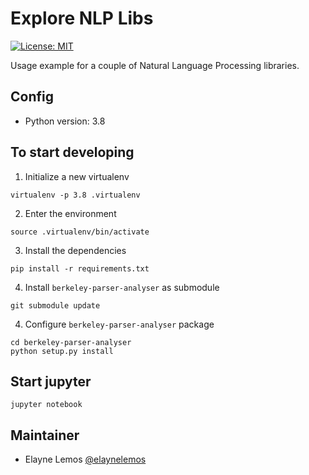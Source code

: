 # Explore NLP Libs

[![License: MIT](https://img.shields.io/badge/License-MIT-blue.svg)](./LICENSE)

Usage example for a couple of Natural Language Processing libraries.


## Config
- Python version: 3.8

## To start developing
1. Initialize a new virtualenv
```shell-session
virtualenv -p 3.8 .virtualenv
```
2. Enter the environment
```shell-session
source .virtualenv/bin/activate
```
3. Install the dependencies
```shell-session
pip install -r requirements.txt
```

4. Install `berkeley-parser-analyser` as submodule
```shell-session
git submodule update
```

4. Configure `berkeley-parser-analyser` package
```shell-session
cd berkeley-parser-analyser
python setup.py install
```

## Start jupyter
```shell-session
jupyter notebook
```

## Maintainer
- Elayne Lemos [@elaynelemos](https://github.com/elaynelemos)
